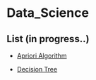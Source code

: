 # Data_Science

## List (in progress..)
- [Apriori Algorithm](https://github.com/vctr7/Data_Science/tree/master/apriori_algorithm)

- [Decision Tree](https://github.com/vctr7/Data_Science/tree/master/decision_tree)
